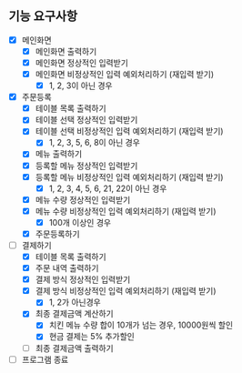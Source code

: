 ## 기능 요구사항

- [x] 메인화면
    - [x] 메인화면 출력하기
    - [x] 메인화면 정상적인 입력받기
    - [x] 메인화면 비정상적인 입력 예외처리하기 (재입력 받기)
        - [x] 1, 2, 3이 아닌 경우
- [x] 주문등록
    - [x] 테이블 목록 출력하기
    - [x] 테이블 선택 정상적인 입력받기
    - [x] 테이블 선택 비정상적인 입력 예외처리하기 (재입력 받기)
        - [x] 1, 2, 3, 5, 6, 8이 아닌 경우
    - [x] 메뉴 출력하기
    - [x] 등록할 메뉴 정상적인 입력받기
    - [x] 등록할 메뉴 비정상적인 입력 예외처리하기 (재입력 받기)
        - [x] 1, 2, 3, 4, 5, 6, 21, 22이 아닌 경우
    - [x] 메뉴 수량 정상적인 입력받기
    - [x] 메뉴 수량 비정상적인 입력 예외처리하기 (재입력 받기)
        - [x] 100개 이상인 경우
    - [x] 주문등록하기
- [ ] 결제하기
    - [x] 테이블 목록 출력하기
    - [x] 주문 내역 출력하기
    - [x] 결제 방식 정상적인 입력받기
    - [x] 결제 방식 비정상적인 입력 예외처리하기 (재입력 받기)
        - [x] 1, 2가 아닌경우
    - [x] 최종 결제금액 계산하기
        - [x] 치킨 메뉴 수량 합이 10개가 넘는 경우, 10000원씩 할인
        - [x] 현금 결제는 5% 추가할인
    - [ ] 최종 결제금액 출력하기
- [ ] 프로그램 종료